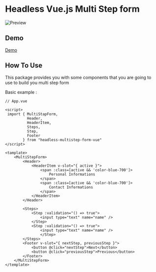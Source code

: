 
# Headless Vue.js Multi Step form
![Preview](https://hdood.github.io/-headless-multistep-form-vue-preview/assets/form.png)
## Demo
[Demo](https://hdood.github.io/-headless-multistep-form-vue-preview/)
## How To Use
This package provides you with some components that you are going to use to build you multi step form 

Basic example : 
	
	// App.vue
	
    <script>
	 import { MultiStapForm,
			  Header,
			  HeaderItem,
			  Steps,
			  Step,
			  Footer
			} from "headless-multistep-form-vue" 
    </script> 
    
    <tamplate> 
		<MultiStepForm>
			<Header>
				<HeaderItem v-slot="{ active }">
					<span :class=[active && 'color-blue-700']> 
						Personal Informations 
					</span>
					<span :class=[active && 'color-blue-700']> 
						Contact Informations 
					</span>
				</HeaderItem>
			</Header> 
			
			<Steps>
				<Step :validation="() => true"> 
					<input type="text" name="name" /> 
				</Step> 
				<Step :validation="() => true"> 
					<input type="text" name="name" /> 
					</Step> 
			</Steps>
			<Footer v-slot="{ nextStep, previousStep }"> 
				<button @click="nextStep">Next</button> 
				<button @click="previousStep">Previous</button> 
			</Footer> 
		</MultiStepForm>
    </template> 
